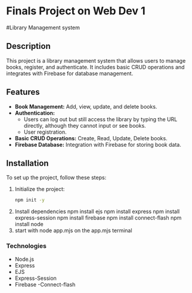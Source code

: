 
# Finals Project on Web Dev 1

#Library Management system

## Description
This project is a library management system that allows users to manage books, register, and authenticate. It includes basic CRUD operations and integrates with Firebase for database management.

## Features
- **Book Management:** Add, view, update, and delete books.
- **Authentication:**
  - Users can log out but still access the library by typing the URL directly, although they cannot input or see books.
  - User registration.
- **Basic CRUD Operations:** Create, Read, Update, Delete books.
- **Firebase Database:** Integration with Firebase for storing book data.

## Installation
To set up the project, follow these steps:

1. Initialize the project:
   ```sh
   npm init -y

2. Install dependencies
npm install ejs
npm install express
npm install express-session
npm install firebase
npm install connect-flash
npm install node
3. start with 
node app.mjs on the app.mjs terminal

### Technologies
- Node.js
- Express
- EJS
- Express-Session
- Firebase
-Connect-flash
